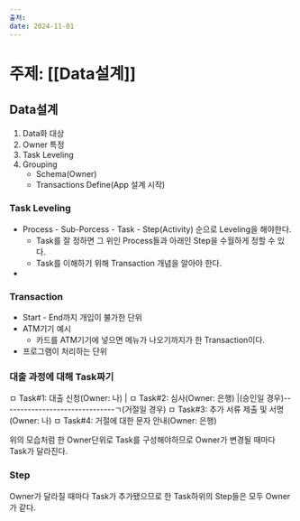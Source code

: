 ```yaml
---
출처: 
date: 2024-11-01
---
```

# 주제: [[Data설계]]
## Data설계
1. Data화 대상
2. Owner 특정
3. Task Leveling
4. Grouping
	- Schema(Owner)
	- Transactions Define(App 설계 시작)

### Task Leveling
- Process - Sub-Porcess - Task - Step(Activity) 순으로 Leveling을 해야한다.
	- Task를 잘 정하면 그 위인 Process들과 아래인 Step을 수월하게 정할 수 있다.
	- Task를 이해하기 위해 Transaction 개념을 알아야 한다.
- 
### Transaction
- Start - End까지 개입이 불가한 단위
- ATM기기 예시
	- 카드를 ATM기기에 넣으면 메뉴가 나오기까지가 한 Transaction이다.
- 프로그램이 처리하는 단위

### 대출 과정에 대해 Task짜기
ㅁ Task#1: 대출 신청(Owner: 나)
 |
ㅁ Task#2: 심사(Owner: 은행)
 |(승인일 경우)-------------------------------ㄱ(거절일 경우)
ㅁ Task#3: 추가 서류 제출 및 서명(Owner: 나)    ㅁ Task#4: 거절에 대한 문자 안내(Owner: 은행)

위의 모습처럼 한 Owner단위로 Task를 구성해야하므로 Owner가 변경될 때마다 Task가 달라진다.

### Step
Owner가 달라질 때마다 Task가 추가됐으므로 한 Task하위의 Step들은 모두 Owner가 같다.